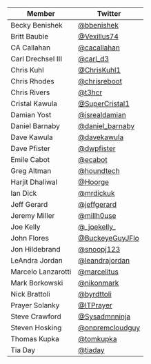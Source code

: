 | Member | Twitter |
| --- | --- |
| Becky Benishek | [@bbenishek](https://twitter.com/bbenishek) |
| Britt Baubie | [@Vexillus74](https://twitter.com/Vexillus74) |
| CA Callahan | [@cacallahan](https://twitter.com/cacallahan) |
| Carl Drechsel III | [@carl_d3](https://twitter.com/carl_d3) |
| Chris Kuhl | [@ChrisKuhl1](https://twitter.com/ChrisKuhl1) |
| Chris Rhodes | [@chrisreboot](https://twitter.com/chrisreboot) |
| Chris Rivers | [@t3hcr](https://twitter.com/t3hcr) |
| Cristal Kawula | [@SuperCristal1](https://twitter.com/SuperCristal1) |
| Damian Yost | [@isrealdamian](https://twitter.com/isrealdamian) |
| Daniel Barnaby | [@daniel_barnaby](https://twitter.com/daniel_barnaby) |
| Dave Kawula | [@davekawula](https://twitter.com/davekawula) |
| Dave Pfister | [@dwpfister](https://twitter.com/dwpfister) |
| Emile Cabot | [@ecabot](https://twitter.com/ecabot) |
| Greg Altman | [@houndtech](https://twitter.com/houndtech) |
| Harjit Dhaliwal | [@Hoorge](https://twitter.com/Hoorge) |
| Ian Dick | [@mrdickuk](https://twitter.com/mrdickuk) |
| Jeff Gerard | [@jeffgerard](https://twitter.com/jeffgerard) |
| Jeremy Miller | [@millh0use](https://twitter.com/millh0use) |
| Joe Kelly | [@\_joekelly\_](https://twitter.com/_joekelly_) |
| John Flores | [@BuckeyeGuyJFlo](https://twitter.com/BuckeyeGuyJFlo) |
| Jon Hildebrand | [@snoopj123](https://twitter.com/snoopj123) |
| LeAndra Jordan | [@leandrajordan](https://twitter.com/leandrajordan) |
| Marcelo Lanzarotti | [@marcelitus](https://twitter.com/marcelitus) |
| Mark Borkowski | [@nikonmark](https://twitter.com/nikonmark) |
| Nick Brattoli | [@byrdttoli](https://twitter.com/byrdttoli) |
| Prayer Solanky | [@ITPrayer](https://twitter.com/ITPrayer) |
| Steve Crawford | [@Sysadmnninja](https://twitter.com/Sysadmnninja) |
| Steven Hosking | [@onpremcloudguy](https://twitter.com/onpremcloudguy) |
| Thomas Kupka | [@tomkupka](https://twitter.com/tomkupka) |
| Tia Day | [@tiaday](https://twitter.com/tiaday) |
